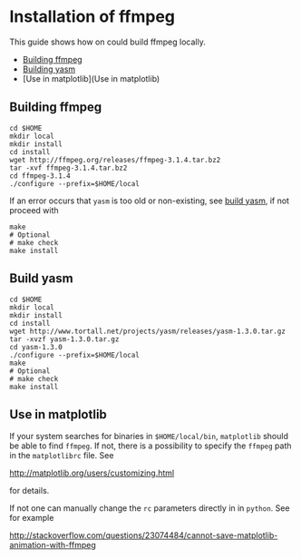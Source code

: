 # Installation of ffmpeg

This guide shows how on could build ffmpeg locally.

- [Building ffmpeg](building-ffmpeg)
- [Building yasm](building-yasm)
- [Use in matplotlib](Use in matplotlib)

## Building ffmpeg

```
cd $HOME
mkdir local
mkdir install
cd install
wget http://ffmpeg.org/releases/ffmpeg-3.1.4.tar.bz2
tar -xvf ffmpeg-3.1.4.tar.bz2
cd ffmpeg-3.1.4
./configure --prefix=$HOME/local
```

If an error occurs that `yasm` is too old or non-existing, see
[build yasm](#build-yasm), if not proceed with

```
make
# Optional
# make check
make install
```
## Build yasm

```
cd $HOME
mkdir local
mkdir install
cd install
wget http://www.tortall.net/projects/yasm/releases/yasm-1.3.0.tar.gz
tar -xvzf yasm-1.3.0.tar.gz
cd yasm-1.3.0
./configure --prefix=$HOME/local
make
# Optional
# make check
make install
```

## Use in matplotlib
If your system searches for binaries in `$HOME/local/bin`, `matplotlib` should
be able to find `ffmpeg`. If not, there is a possibility to specify the
`ffmpeg` path in the `matplotlibrc` file. See

http://matplotlib.org/users/customizing.html

for details.

If not one can manually change the `rc` parameters directly in in `python`. See
for example

http://stackoverflow.com/questions/23074484/cannot-save-matplotlib-animation-with-ffmpeg

